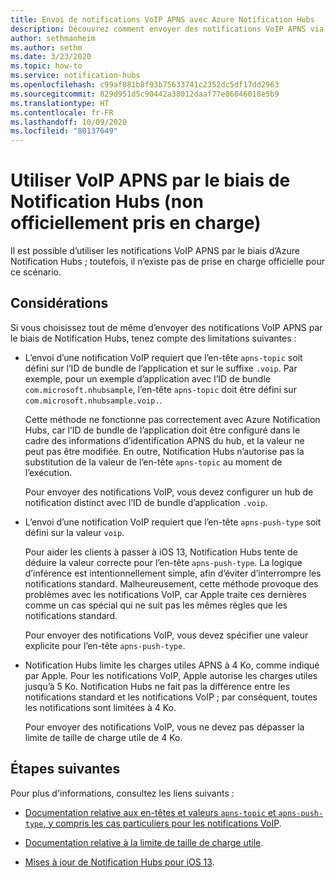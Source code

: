 ```yaml
---
title: Envoi de notifications VoIP APNS avec Azure Notification Hubs
description: Découvrez comment envoyer des notifications VoIP APNS via Azure Notification Hubs (non officiellement pris en charge).
author: sethmanheim
ms.author: sethm
ms.date: 3/23/2020
ms.topic: how-to
ms.service: notification-hubs
ms.openlocfilehash: c99af881b8f93b75633741c2352dc5df17dd2963
ms.sourcegitcommit: 829d951d5c90442a38012daaf77e86046018e5b9
ms.translationtype: HT
ms.contentlocale: fr-FR
ms.lasthandoff: 10/09/2020
ms.locfileid: "80137649"
---
```

# <a name="use-apns-voip-through-notification-hubs-not-officially-supported"></a>Utiliser VoIP APNS par le biais de Notification Hubs (non officiellement pris en charge)

Il est possible d’utiliser les notifications VoIP APNS par le biais d’Azure Notification Hubs ; toutefois, il n’existe pas de prise en charge officielle pour ce scénario.

## <a name="considerations"></a>Considérations

Si vous choisissez tout de même d’envoyer des notifications VoIP APNS par le biais de Notification Hubs, tenez compte des limitations suivantes :

- L’envoi d’une notification VoIP requiert que l’en-tête `apns-topic` soit défini sur l’ID de bundle de l’application et sur le suffixe `.voip`. Par exemple, pour un exemple d’application avec l’ID de bundle `com.microsoft.nhubsample`, l’en-tête `apns-topic` doit être défini sur `com.microsoft.nhubsample.voip.`.

   Cette méthode ne fonctionne pas correctement avec Azure Notification Hubs, car l’ID de bundle de l’application doit être configuré dans le cadre des informations d’identification APNS du hub, et la valeur ne peut pas être modifiée. En outre, Notification Hubs n’autorise pas la substitution de la valeur de l’en-tête `apns-topic` au moment de l’exécution.

   Pour envoyer des notifications VoIP, vous devez configurer un hub de notification distinct avec l’ID de bundle d’application `.voip`.

- L’envoi d’une notification VoIP requiert que l’en-tête `apns-push-type` soit défini sur la valeur `voip`.

   Pour aider les clients à passer à iOS 13, Notification Hubs tente de déduire la valeur correcte pour l’en-tête `apns-push-type`. La logique d’inférence est intentionnellement simple, afin d’éviter d’interrompre les notifications standard. Malheureusement, cette méthode provoque des problèmes avec les notifications VoIP, car Apple traite ces dernières comme un cas spécial qui ne suit pas les mêmes règles que les notifications standard.

   Pour envoyer des notifications VoIP, vous devez spécifier une valeur explicite pour l’en-tête `apns-push-type`.

- Notification Hubs limite les charges utiles APNS à 4 Ko, comme indiqué par Apple. Pour les notifications VoIP, Apple autorise les charges utiles jusqu’à 5 Ko. Notification Hubs ne fait pas la différence entre les notifications standard et les notifications VoIP ; par conséquent, toutes les notifications sont limitées à 4 Ko.

   Pour envoyer des notifications VoIP, vous ne devez pas dépasser la limite de taille de charge utile de 4 Ko.

## <a name="next-steps"></a>Étapes suivantes

Pour plus d'informations, consultez les liens suivants :

- [Documentation relative aux en-têtes et valeurs `apns-topic` et `apns-push-type`, y compris les cas particuliers pour les notifications VoIP](https://developer.apple.com/documentation/usernotifications/setting_up_a_remote_notification_server/sending_notification_requests_to_apns).

- [Documentation relative à la limite de taille de charge utile](https://developer.apple.com/documentation/usernotifications/setting_up_a_remote_notification_server/generating_a_remote_notification).

- [Mises à jour de Notification Hubs pour iOS 13](push-notification-updates-ios-13.md#apns-push-type).
